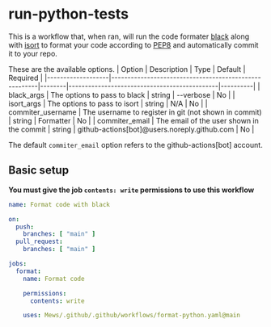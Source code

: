 
# run-python-tests

This is a workflow that, when ran, will run the code formater [black](https://pypi.org/project/black/) along with [isort](https://pypi.org/project/isort/) to format your code according to [PEP8](https://peps.python.org/pep-0008/) and automatically commit it to your repo.

These are the available options.
| Option            | Description                                           | Type   | Default                                      | Required |
|-------------------|-------------------------------------------------------|--------|----------------------------------------------|----------|
| black_args        | The options to pass to black                          | string | --verbose                                    | No       |
| isort_args        | The options to pass to isort                          | string | N/A                                          | No       |
| commiter_username | The username to register in git (not shown in commit) | string | Formatter                                    | No       |
| commiter_email    | The email of the user shown in the commit             | string | github-actions[bot]@users.noreply.github.com | No       |

The default `commiter_email` option refers to the github-actions[bot] account.

## Basic setup
**You must give the job `contents: write` permissions to use this workflow**
```yml
name: Format code with black

on:
  push:
    branches: [ "main" ]
  pull_request:
    branches: [ "main" ]

jobs:
  format:
    name: Format code

    permissions:
      contents: write

    uses: Mews/.github/.github/workflows/format-python.yaml@main
```